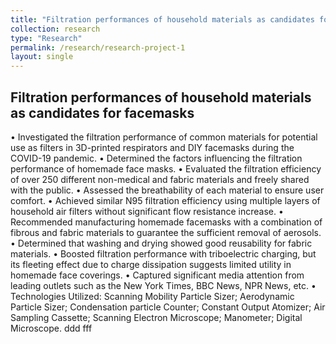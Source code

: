 ```yaml
---
title: "Filtration performances of household materials as candidates for facemasks"
collection: research
type: "Research"
permalink: /research/research-project-1
layout: single
---
```


## **Filtration performances of household materials as candidates for facemasks**
•	Investigated the filtration performance of common materials for potential use as filters in 3D-printed respirators and DIY facemasks during the COVID-19 pandemic.
•	Determined the factors influencing the filtration performance of homemade face masks.
•	Evaluated the filtration efficiency of over 250 different non-medical and fabric materials and freely shared with the public.
•	Assessed the breathability of each material to ensure user comfort.
•	Achieved similar N95 filtration efficiency using multiple layers of household air filters without significant flow resistance increase.
•	Recommended manufacturing homemade facemasks with a combination of fibrous and fabric materials to guarantee the sufficient removal of aerosols.
•	Determined that washing and drying showed good reusability for fabric materials.
•	Boosted filtration performance with triboelectric charging, but its fleeting effect due to charge dissipation suggests limited utility in homemade face coverings.
•	Captured significant media attention from leading outlets such as the New York Times, BBC News, NPR News, etc.
•	Technologies Utilized: Scanning Mobility Particle Sizer; Aerodynamic Particle Sizer; Condensation particle Counter; Constant Output Atomizer; Air Sampling Cassette; Scanning Electron Microscope; Manometer; Digital Microscope.
ddd
fff
